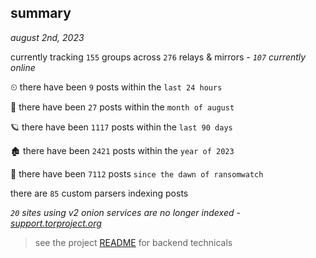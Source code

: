 
## summary
_august 2nd, 2023_

currently tracking `155` groups across `276` relays & mirrors - _`107` currently online_

⏲ there have been `9` posts within the `last 24 hours`

🦈 there have been `27` posts within the `month of august`

🪐 there have been `1117` posts within the `last 90 days`

🏚 there have been `2421` posts within the `year of 2023`

🦕 there have been `7112` posts `since the dawn of ransomwatch`

there are `85` custom parsers indexing posts

_`20` sites using v2 onion services are no longer indexed - [support.torproject.org](https://support.torproject.org/onionservices/v2-deprecation/)_

> see the project [README](https://github.com/joshhighet/ransomwatch#ransomwatch--) for backend technicals
